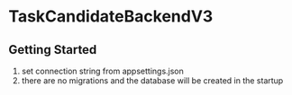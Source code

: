 # TaskCandidateBackendV3
## Getting Started
1. set connection string from appsettings.json
2. there are no migrations and the database will be created in the startup
